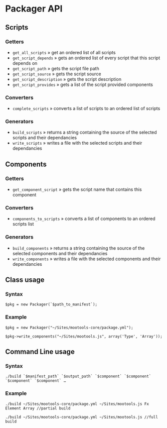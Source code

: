 Packager API
============

Scripts
-------

### Getters

 * `get_all_scripts` » get an ordered list of all scripts
 * `get_script_depends` » gets an ordered list of every script that this script depends on
 * `get_script_path` » gets the script file path
 * `get_script_source` » gets the script source
 * `get_script_description` » gets the script description
 * `get_script_provides` » gets a list of the script provided components

### Converters

 * `complete_scripts` » converts a list of scripts to an ordered list of scripts

### Generators

 * `build_scripts` » returns a string containing the source of the selected scripts and their dependancies
 * `write_scripts` » writes a file with the selected scripts and their dependancies


Components
----------

### Getters

 * `get_component_script` » gets the script name that contains this component

### Converters

 * `components_to_scripts` » converts a list of components to an ordered scripts list

### Generators

 * `build_components` » returns a string containing the source of the selected components and their dependancies
 * `write_components` » writes a file with the selected components and their dependancies


Class usage
-----------

### Syntax

	$pkg = new Packager(`$path_to_manifest`);

### Example

	$pkg = new Packager("~/Sites/mootools-core/package.yml");
	
	$pkg->write_components("~/Sites/mootools.js", array('Type', 'Array'));

Command Line usage
------------------

### Syntax

	./build `$manifest_path` `$output_path` `$component` `$component` `$component` `$component` …

### Example

	./build ~/Sites/mootools-core/package.yml ~/Sites/mootools.js Fx Element Array //partial build
	
	./build ~/Sites/mootools-core/package.yml ~/Sites/mootools.js //full build
